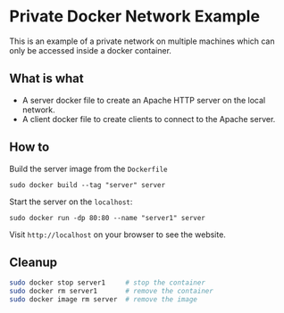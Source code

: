 # Private Docker Network Example
This is an example of a private network on multiple machines which can only be accessed inside a docker container.

## What is what
- A server docker file to create an Apache HTTP server on the local network.
- A client docker file to create clients to connect to the Apache server.

## How to
Build the server image from the `Dockerfile`

    sudo docker build --tag "server" server

Start the server on the `localhost`:

    sudo docker run -dp 80:80 --name "server1" server

Visit `http://localhost` on your browser to see the website.


## Cleanup
```bash
sudo docker stop server1     # stop the container
sudo docker rm server1       # remove the container
sudo docker image rm server  # remove the image
```
